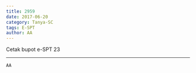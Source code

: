 ```yaml
---
title: 2959
date: 2017-06-20
category: Tanya-SC
tags: E-SPT
author: AA
---
```


Cetak bupot e-SPT 23

---



`AA`
